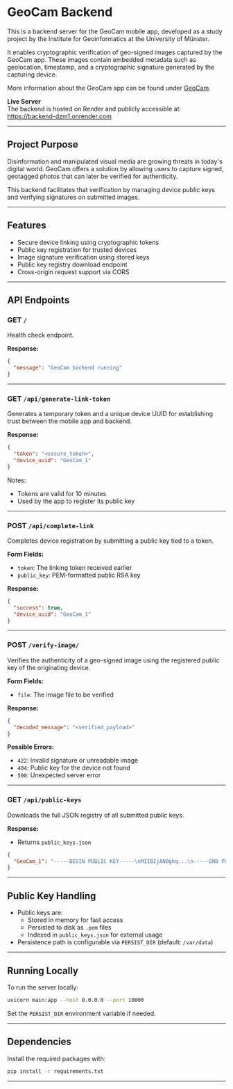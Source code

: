 # GeoCam Backend

This is a backend server for the GeoCam mobile app, developed as a study project by the Institute for Geoinformatics at the University of Münster.

It enables cryptographic verification of geo-signed images captured by the GeoCam app. These images contain embedded metadata such as geolocation, timestamp, and a cryptographic signature generated by the capturing device.

More information about the GeoCam app can be found under [GeoCam](https://sp3dag.github.io/geocam-webclient/).

**Live Server**  
The backend is hosted on Render and publicly accessible at:  
https://backend-dzm1.onrender.com

---

## Project Purpose

Disinformation and manipulated visual media are growing threats in today's digital world. GeoCam offers a solution by allowing users to capture signed, geotagged photos that can later be verified for authenticity.

This backend facilitates that verification by managing device public keys and verifying signatures on submitted images.

---

## Features

- Secure device linking using cryptographic tokens
- Public key registration for trusted devices
- Image signature verification using stored keys
- Public key registry download endpoint
- Cross-origin request support via CORS

---

## API Endpoints

### GET `/`

Health check endpoint.

**Response:**
```json
{
  "message": "GeoCam backend running"
}
```

---

### GET `/api/generate-link-token`

Generates a temporary token and a unique device UUID for establishing trust between the mobile app and backend.

**Response:**
```json
{
  "token": "<secure_token>",
  "device_uuid": "GeoCam_1"
}
```

Notes:
- Tokens are valid for 10 minutes
- Used by the app to register its public key

---

### POST `/api/complete-link`

Completes device registration by submitting a public key tied to a token.

**Form Fields:**
- `token`: The linking token received earlier
- `public_key`: PEM-formatted public RSA key

**Response:**
```json
{
  "success": true,
  "device_uuid": "GeoCam_1"
}
```

---

### POST `/verify-image/`

Verifies the authenticity of a geo-signed image using the registered public key of the originating device.

**Form Fields:**
- `file`: The image file to be verified

**Response:**
```json
{
  "decoded_message": "<verified_payload>"
}
```

**Possible Errors:**
- `422`: Invalid signature or unreadable image
- `404`: Public key for the device not found
- `500`: Unexpected server error

---

### GET `/api/public-keys`

Downloads the full JSON registry of all submitted public keys.

**Response:**
- Returns `public_keys.json`

```json
{
  "GeoCam_1": "-----BEGIN PUBLIC KEY-----\nMIIBIjANBgkq...\n-----END PUBLIC KEY-----"
}
```

---

## Public Key Handling

- Public keys are:
  - Stored in memory for fast access
  - Persisted to disk as `.pem` files
  - Indexed in `public_keys.json` for external usage
- Persistence path is configurable via `PERSIST_DIR` (default: `/var/data`)

---

## Running Locally

To run the server locally:

```bash
uvicorn main:app --host 0.0.0.0 --port 10000
```

Set the `PERSIST_DIR` environment variable if needed.

---

## Dependencies

Install the required packages with:

```bash
pip install -r requirements.txt
```
---
